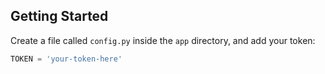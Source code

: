 ## Getting Started

Create a file called `config.py` inside the `app` directory, and add your token:

```python
TOKEN = 'your-token-here'
```
